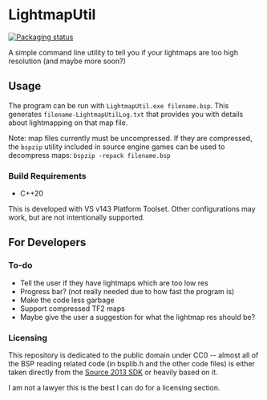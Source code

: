 # LightmapUtil

[![Packaging status](https://repology.org/badge/vertical-allrepos/lightmaputil.svg)](https://repology.org/project/lightmaputil/versions)

A simple command line utility to tell you if your lightmaps are too high resolution (and maybe more soon?)

## Usage

The program can be run with `LightmapUtil.exe filename.bsp`. This generates `filename-LightmapUtilLog.txt` that provides you with details about lightmapping on that map file.

Note: map files currently must be uncompressed. If they are compressed, the `bspzip` utility included in source engine games can be used to decompress maps: `bspzip -repack filename.bsp`

### Build Requirements

* C++20

This is developed with VS v143 Platform Toolset. Other configurations may work, but are not intentionally supported.

## For Developers

### To-do

- Tell the user if they have lightmaps which are too low res
- Progress bar? (not really needed due to how fast the program is)
- Make the code less garbage
- Support compressed TF2 maps
- Maybe give the user a suggestion for what the lightmap res should be?

### Licensing

This repository is dedicated to the public domain under CC0 -- almost all of the BSP reading related code (in bsplib.h and the other code files) is either taken directly from the [Source 2013 SDK](https://github.com/ValveSoftware/source-sdk-2013/) or heavily based on it.

I am not a lawyer this is the best I can do for a licensing section.
